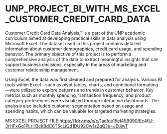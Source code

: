 # UNP_PROJECT_BI_WITH_MS_EXCEL_CUSTOMER_CREDIT_CARD_DATA

 Customer Credit Card Data Analysis," is a part of the UNP academic curriculum aimed at developing practical skills in data analysis using Microsoft Excel. The dataset used in this project contains detailed information about customer demographics, credit card usage, and spending behavior. The primary objective of this project is to perform a comprehensive analysis of the data to extract meaningful insights that can support business decisions, especially in the areas of marketing and customer relationship management.

Using Excel, the data was first cleaned and prepared for analysis. Various BI tools within Excel—such as pivot tables, charts, and conditional formatting—were utilized to explore patterns and trends in customer behavior. Key metrics such as monthly spending, transaction frequency, and product category preferences were visualized through interactive dashboards. The analysis also included customer segmentation based on usage and spending habits, which can be valuable for targeted marketing strategies.

MS EXCEL PROJECT FILE:https://1drv.ms/x/c/1aefce15ef459090/Ec4fU-3rHFxGg1PLrIil3ckBdC6T5cLiQd1DU92Cw1z2qQ?e=JEulwT
